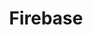 ---
blog: https://firebase.googleblog.com/
codehost: https://github.com/firebase
facebook: https://www.facebook.com/Firebase/
guide: https://firebase.google.com/brand-guidelines/
images:
- firebase-ar21.svg
- firebase-icon.svg
logohandle: firebase
sort: firebase
tags:
- google
- paas
title: Firebase
twitter: https://x.com/Firebase
website: https://firebase.google.com/
wikipedia: https://en.wikipedia.org/wiki/Firebase
---